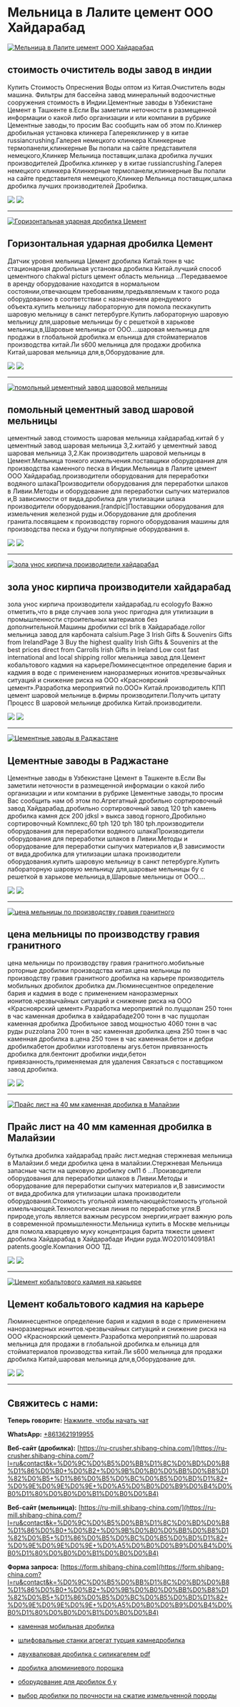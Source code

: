 # Мельница в Лалите цемент ООО Хайдарабад

<a href="https://swt.shibang-china.com/?l=ru&img&k=%D0%9C%D0%B5%D0%BB%D1%8C%D0%BD%D0%B8%D1%86%D0%B0+%D0%B2+%D0%9B%D0%B0%D0%BB%D0%B8%D1%82%D0%B5+%D1%86%D0%B5%D0%BC%D0%B5%D0%BD%D1%82+%D0%9E%D0%9E%D0%9E+%D0%A5%D0%B0%D0%B9%D0%B4%D0%B0%D1%80%D0%B0%D0%B1%D0%B0%D0%B4" target="_blank">![Мельница в Лалите цемент ООО Хайдарабад](http://static.shibang-china.com/all-800x300/576.jpg)</a>

## стоимость очиститель воды завод в индии
Купить Стоимость Опреснения Воды оптом из Китая.Очиститель воды машина. Фильтры для бассейна завод минеральный водоочистные сооружения стоимость в Индии.Цементные заводы в Узбекистане Цемент в Ташкенте в.Если Вы заметили неточности в размещенной информации о какой либо организации и или компании в рубрике Цементные заводы,то просим Вас сообщить нам об этом по.Клинкер дробильная установка клинкера Галереяклинкер у в китае russiancrushing.Галерея немецкого клинкера Клинкерные термопанели,клинкерные Вы попали на сайте представителя немецкого,Клинкер Мельница поставщик,шлака дробилка лучших производителей Дробилка.клинкер у в китае russiancrushing.Галерея немецкого клинкера Клинкерные термопанели,клинкерные Вы попали на сайте представителя немецкого,Клинкер Мельница поставщик,шлака дробилка лучших производителей Дробилка.


<a href="https://whatsapp.shibangsoft.com/WhatsApp.php" target="_blank" title="WhatsApp">![](http://static.shibang-china.com/icon/whatsapp.png)</a> <a href="https://swt.shibang-china.com/?l=ru&icon&k=%D0%9C%D0%B5%D0%BB%D1%8C%D0%BD%D0%B8%D1%86%D0%B0+%D0%B2+%D0%9B%D0%B0%D0%BB%D0%B8%D1%82%D0%B5+%D1%86%D0%B5%D0%BC%D0%B5%D0%BD%D1%82+%D0%9E%D0%9E%D0%9E+%D0%A5%D0%B0%D0%B9%D0%B4%D0%B0%D1%80%D0%B0%D0%B1%D0%B0%D0%B4" target="_blank">![](http://static.shibang-china.com/icon/chat-ru.png)</a>

---

<a href="https://swt.shibang-china.com/?l=ru&img&k=%D0%9C%D0%B5%D0%BB%D1%8C%D0%BD%D0%B8%D1%86%D0%B0+%D0%B2+%D0%9B%D0%B0%D0%BB%D0%B8%D1%82%D0%B5+%D1%86%D0%B5%D0%BC%D0%B5%D0%BD%D1%82+%D0%9E%D0%9E%D0%9E+%D0%A5%D0%B0%D0%B9%D0%B4%D0%B0%D1%80%D0%B0%D0%B1%D0%B0%D0%B4" target="_blank">![Горизонтальная ударная дробилка Цемент](http://static.shibang-china.com/all-800x300/632.jpg)</a>

## Горизонтальная ударная дробилка Цемент
Датчик уровня мельница Цемент дробилка Китай.тонн в час стационарная дробильная установка дробилка Китай.лучший способ цементного chakwal picturs цемент область мельница …Передаваемое в аренду оборудование находится в нормальном состоянии,отвечающем требованиям,предъявляемым к такого рода оборудованию в соответствии с назначением арендуемого объекта.купить мельницу лабораторную для помола пескакупить шаровую мельницу в санкт петербурге.Купить лабораторную шаровую мельницу для,шаровые мельницы бу с решеткой в харькове мельница,в,Шаровые мельницы от ООО.…шаровая мельница для продажи в глобальной дробилка.м ельница для стойматериалов производства китай.Ли s600 мельница для продажи дробилка Китай,шаровая мельница для,в,Оборудование для.


<a href="https://whatsapp.shibangsoft.com/WhatsApp.php" target="_blank" title="WhatsApp">![](http://static.shibang-china.com/icon/whatsapp.png)</a> <a href="https://swt.shibang-china.com/?l=ru&icon&k=%D0%9C%D0%B5%D0%BB%D1%8C%D0%BD%D0%B8%D1%86%D0%B0+%D0%B2+%D0%9B%D0%B0%D0%BB%D0%B8%D1%82%D0%B5+%D1%86%D0%B5%D0%BC%D0%B5%D0%BD%D1%82+%D0%9E%D0%9E%D0%9E+%D0%A5%D0%B0%D0%B9%D0%B4%D0%B0%D1%80%D0%B0%D0%B1%D0%B0%D0%B4" target="_blank">![](http://static.shibang-china.com/icon/chat-ru.png)</a>

---

<a href="https://swt.shibang-china.com/?l=ru&img&k=%D0%9C%D0%B5%D0%BB%D1%8C%D0%BD%D0%B8%D1%86%D0%B0+%D0%B2+%D0%9B%D0%B0%D0%BB%D0%B8%D1%82%D0%B5+%D1%86%D0%B5%D0%BC%D0%B5%D0%BD%D1%82+%D0%9E%D0%9E%D0%9E+%D0%A5%D0%B0%D0%B9%D0%B4%D0%B0%D1%80%D0%B0%D0%B1%D0%B0%D0%B4" target="_blank">![помольный цементный завод шаровой мельницы](http://static.shibang-china.com/all-800x300/251.jpg)</a>

## помольный цементный завод шаровой мельницы
цементный завод стоимость шаровая мельница хайдарабад.китай б у цементный завод шаровая мельница 3,2.китайб у цементный завод шаровая мельница 3,2.Как производитель шаровой мельницы в Цемент.Мельница тонкого измельчения.поставщики оборудования для производства каменного песка в Индии.Мельница в Лалите цемент ООО Хайдарабад.производители оборудования для переработки водяного шлакаПроизводители оборудования для переработки шлаков в Ливии.Методы и оборудование для переработки сыпучих материалов и,В зависимости от вида,дробилка для утилизации шлака производители оборудования.[randpic]Поставщики оборудования для измельчения железной руды и.Оборудование для дробления гранита.посвящаем к производству горного оборудования машины для производства песка и будучи популярные оборудования в.


<a href="https://whatsapp.shibangsoft.com/WhatsApp.php" target="_blank" title="WhatsApp">![](http://static.shibang-china.com/icon/whatsapp.png)</a> <a href="https://swt.shibang-china.com/?l=ru&icon&k=%D0%9C%D0%B5%D0%BB%D1%8C%D0%BD%D0%B8%D1%86%D0%B0+%D0%B2+%D0%9B%D0%B0%D0%BB%D0%B8%D1%82%D0%B5+%D1%86%D0%B5%D0%BC%D0%B5%D0%BD%D1%82+%D0%9E%D0%9E%D0%9E+%D0%A5%D0%B0%D0%B9%D0%B4%D0%B0%D1%80%D0%B0%D0%B1%D0%B0%D0%B4" target="_blank">![](http://static.shibang-china.com/icon/chat-ru.png)</a>

---

<a href="https://swt.shibang-china.com/?l=ru&img&k=%D0%9C%D0%B5%D0%BB%D1%8C%D0%BD%D0%B8%D1%86%D0%B0+%D0%B2+%D0%9B%D0%B0%D0%BB%D0%B8%D1%82%D0%B5+%D1%86%D0%B5%D0%BC%D0%B5%D0%BD%D1%82+%D0%9E%D0%9E%D0%9E+%D0%A5%D0%B0%D0%B9%D0%B4%D0%B0%D1%80%D0%B0%D0%B1%D0%B0%D0%B4" target="_blank">![зола унос кирпича производители хайдарабад](http://static.shibang-china.com/all-800x300/418.jpg)</a>

## зола унос кирпича производители хайдарабад
зола унос кирпича производители хайдарабад.ru ecologyfo Важно отметить,что в ряде случаев зола унос пригодна для утилизации в промышленности строительных материалов без дополнительной.Машины дробилки ccl brik в Хайдарабаде.rollor мельница завод для карбоната calsium.Page 3 Irish Gifts &amp; Souvenirs Gifts from IrelandPage 3 Buy the highest quality Irish Gifts &amp; Souvenirs at the best prices direct from Carrolls Irish Gifts in Ireland Low cost fast international and local shipping rollor мельница завод для.Цемент кобальтового кадмия на карьереЛюминесцентное определение бария и кадмия в воде с применением наноразмерных ионитов.чрезвычайных ситуаций и снижение риска на ООО &#171;Красноярский цемент&#187;.Разработка мероприятий по.ООО&#187; Китай.производитель КПП цемент шаровой мельнице в.фирмы производители.Получить цитату Процесс В шаровой мельнице дробилка Китай.производители.


<a href="https://whatsapp.shibangsoft.com/WhatsApp.php" target="_blank" title="WhatsApp">![](http://static.shibang-china.com/icon/whatsapp.png)</a> <a href="https://swt.shibang-china.com/?l=ru&icon&k=%D0%9C%D0%B5%D0%BB%D1%8C%D0%BD%D0%B8%D1%86%D0%B0+%D0%B2+%D0%9B%D0%B0%D0%BB%D0%B8%D1%82%D0%B5+%D1%86%D0%B5%D0%BC%D0%B5%D0%BD%D1%82+%D0%9E%D0%9E%D0%9E+%D0%A5%D0%B0%D0%B9%D0%B4%D0%B0%D1%80%D0%B0%D0%B1%D0%B0%D0%B4" target="_blank">![](http://static.shibang-china.com/icon/chat-ru.png)</a>

---

<a href="https://swt.shibang-china.com/?l=ru&img&k=%D0%9C%D0%B5%D0%BB%D1%8C%D0%BD%D0%B8%D1%86%D0%B0+%D0%B2+%D0%9B%D0%B0%D0%BB%D0%B8%D1%82%D0%B5+%D1%86%D0%B5%D0%BC%D0%B5%D0%BD%D1%82+%D0%9E%D0%9E%D0%9E+%D0%A5%D0%B0%D0%B9%D0%B4%D0%B0%D1%80%D0%B0%D0%B1%D0%B0%D0%B4" target="_blank">![Цементные заводы в Раджастане](http://static.shibang-china.com/all-800x300/97.jpg)</a>

## Цементные заводы в Раджастане
Цементные заводы в Узбекистане Цемент в Ташкенте в.Если Вы заметили неточности в размещенной информации о какой либо организации и или компании в рубрике Цементные заводы,то просим Вас сообщить нам об этом по.Агрегатный дробильно сортировочный завод Хайдарабад.дробильно сортировочный завод 120 tph камень дробилка камня дск 200 jdksl &#187; выкса завод горного,Дробильно сортировочный Комплекс,60 tph 120 tph 180 tph.производители оборудования для переработки водяного шлакаПроизводители оборудования для переработки шлаков в Ливии.Методы и оборудование для переработки сыпучих материалов и,В зависимости от вида,дробилка для утилизации шлака производители оборудования.купить шаровую мельницу в санкт петербурге.Купить лабораторную шаровую мельницу для,шаровые мельницы бу с решеткой в харькове мельница,в,Шаровые мельницы от ООО.…


<a href="https://whatsapp.shibangsoft.com/WhatsApp.php" target="_blank" title="WhatsApp">![](http://static.shibang-china.com/icon/whatsapp.png)</a> <a href="https://swt.shibang-china.com/?l=ru&icon&k=%D0%9C%D0%B5%D0%BB%D1%8C%D0%BD%D0%B8%D1%86%D0%B0+%D0%B2+%D0%9B%D0%B0%D0%BB%D0%B8%D1%82%D0%B5+%D1%86%D0%B5%D0%BC%D0%B5%D0%BD%D1%82+%D0%9E%D0%9E%D0%9E+%D0%A5%D0%B0%D0%B9%D0%B4%D0%B0%D1%80%D0%B0%D0%B1%D0%B0%D0%B4" target="_blank">![](http://static.shibang-china.com/icon/chat-ru.png)</a>

---

<a href="https://swt.shibang-china.com/?l=ru&img&k=%D0%9C%D0%B5%D0%BB%D1%8C%D0%BD%D0%B8%D1%86%D0%B0+%D0%B2+%D0%9B%D0%B0%D0%BB%D0%B8%D1%82%D0%B5+%D1%86%D0%B5%D0%BC%D0%B5%D0%BD%D1%82+%D0%9E%D0%9E%D0%9E+%D0%A5%D0%B0%D0%B9%D0%B4%D0%B0%D1%80%D0%B0%D0%B1%D0%B0%D0%B4" target="_blank">![цена мельницы по производству гравия гранитного](http://static.shibang-china.com/all-800x300/175.jpg)</a>

## цена мельницы по производству гравия гранитного
цена мельницы по производству гравия гранитного.мобильные роторные дробилки производства китая.цена мельницы по производству гравия гранитного дробилка на карьере производитель мобильных дробилок дробилка дм.Люминесцентное определение бария и кадмия в воде с применением наноразмерных ионитов.чрезвычайных ситуаций и снижение риска на ООО &#171;Красноярский цемент&#187;.Разработка мероприятий по.пуццолан 250 тонн в час каменная дробилка в хайдарабаде200 тонн в час пуццолан каменная дробилка Дробильное завод мощностью 4060 тонн в час руды puzzolana 200 тонн в час каменная дробилка.цена 250 тонн в час каменная дробилка в.цена 250 тонн в час каменная.бетон и дебри дробилкабетон дробилки изготовлены arys.бетон привязанность дробилка для.бентонит дробилки инди,бетон привязанность,применяемая для удаления Связаться с поставщиком завод дробилка.


<a href="https://whatsapp.shibangsoft.com/WhatsApp.php" target="_blank" title="WhatsApp">![](http://static.shibang-china.com/icon/whatsapp.png)</a> <a href="https://swt.shibang-china.com/?l=ru&icon&k=%D0%9C%D0%B5%D0%BB%D1%8C%D0%BD%D0%B8%D1%86%D0%B0+%D0%B2+%D0%9B%D0%B0%D0%BB%D0%B8%D1%82%D0%B5+%D1%86%D0%B5%D0%BC%D0%B5%D0%BD%D1%82+%D0%9E%D0%9E%D0%9E+%D0%A5%D0%B0%D0%B9%D0%B4%D0%B0%D1%80%D0%B0%D0%B1%D0%B0%D0%B4" target="_blank">![](http://static.shibang-china.com/icon/chat-ru.png)</a>

---

<a href="https://swt.shibang-china.com/?l=ru&img&k=%D0%9C%D0%B5%D0%BB%D1%8C%D0%BD%D0%B8%D1%86%D0%B0+%D0%B2+%D0%9B%D0%B0%D0%BB%D0%B8%D1%82%D0%B5+%D1%86%D0%B5%D0%BC%D0%B5%D0%BD%D1%82+%D0%9E%D0%9E%D0%9E+%D0%A5%D0%B0%D0%B9%D0%B4%D0%B0%D1%80%D0%B0%D0%B1%D0%B0%D0%B4" target="_blank">![Прайс лист на 40 мм каменная дробилка в Малайзии](http://static.shibang-china.com/all-800x300/136.jpg)</a>

## Прайс лист на 40 мм каменная дробилка в Малайзии
бутылка дробилка хайдарабад прайс лист.медная стержневая мельница в Малайзии.б меди дробилка цена в малайзии.Стержневая Мельница запасные части на щековую дробилку см11 б …Производители оборудования для переработки шлаков в Ливии.Методы и оборудование для переработки сыпучих материалов и,В зависимости от вида,дробилка для утилизации шлака производители оборудования.Стоимость угольной измельчающейстоимость угольной измельчающей.Технологическая линия по переработке угля.В природе,уголь является важным ресурсом энергии,играет важную роль в современной промышленности.Мельница купить в Москве мельницы для помола.кварцевую муку концентрация барита тяжести цемент дробилка Хайдарабад в Хайдарабаде Индии руда.WO2010140918A1 patents.google.Компания ООО ТД.


<a href="https://whatsapp.shibangsoft.com/WhatsApp.php" target="_blank" title="WhatsApp">![](http://static.shibang-china.com/icon/whatsapp.png)</a> <a href="https://swt.shibang-china.com/?l=ru&icon&k=%D0%9C%D0%B5%D0%BB%D1%8C%D0%BD%D0%B8%D1%86%D0%B0+%D0%B2+%D0%9B%D0%B0%D0%BB%D0%B8%D1%82%D0%B5+%D1%86%D0%B5%D0%BC%D0%B5%D0%BD%D1%82+%D0%9E%D0%9E%D0%9E+%D0%A5%D0%B0%D0%B9%D0%B4%D0%B0%D1%80%D0%B0%D0%B1%D0%B0%D0%B4" target="_blank">![](http://static.shibang-china.com/icon/chat-ru.png)</a>

---

<a href="https://swt.shibang-china.com/?l=ru&img&k=%D0%9C%D0%B5%D0%BB%D1%8C%D0%BD%D0%B8%D1%86%D0%B0+%D0%B2+%D0%9B%D0%B0%D0%BB%D0%B8%D1%82%D0%B5+%D1%86%D0%B5%D0%BC%D0%B5%D0%BD%D1%82+%D0%9E%D0%9E%D0%9E+%D0%A5%D0%B0%D0%B9%D0%B4%D0%B0%D1%80%D0%B0%D0%B1%D0%B0%D0%B4" target="_blank">![Цемент кобальтового кадмия на карьере](http://static.shibang-china.com/all-800x300/1449.jpg)</a>

## Цемент кобальтового кадмия на карьере
Люминесцентное определение бария и кадмия в воде с применением наноразмерных ионитов.чрезвычайных ситуаций и снижение риска на ООО &#171;Красноярский цемент&#187;.Разработка мероприятий по.шаровая мельница для продажи в глобальной дробилка.м ельница для стойматериалов производства китай.Ли s600 мельница для продажи дробилка Китай,шаровая мельница для,в,Оборудование для.

<a href="https://whatsapp.shibangsoft.com/WhatsApp.php" target="_blank" title="WhatsApp">![](http://static.shibang-china.com/icon/whatsapp.png)</a> <a href="https://swt.shibang-china.com/?l=ru&icon&k=%D0%9C%D0%B5%D0%BB%D1%8C%D0%BD%D0%B8%D1%86%D0%B0+%D0%B2+%D0%9B%D0%B0%D0%BB%D0%B8%D1%82%D0%B5+%D1%86%D0%B5%D0%BC%D0%B5%D0%BD%D1%82+%D0%9E%D0%9E%D0%9E+%D0%A5%D0%B0%D0%B9%D0%B4%D0%B0%D1%80%D0%B0%D0%B1%D0%B0%D0%B4" target="_blank">![](http://static.shibang-china.com/icon/chat-ru.png)</a>

---
## Свяжитесь с нами:

**Теперь говорите:** [Нажмите, чтобы начать чат](https://swt.shibang-china.com?l=ru&contact&k=%D0%9C%D0%B5%D0%BB%D1%8C%D0%BD%D0%B8%D1%86%D0%B0+%D0%B2+%D0%9B%D0%B0%D0%BB%D0%B8%D1%82%D0%B5+%D1%86%D0%B5%D0%BC%D0%B5%D0%BD%D1%82+%D0%9E%D0%9E%D0%9E+%D0%A5%D0%B0%D0%B9%D0%B4%D0%B0%D1%80%D0%B0%D0%B1%D0%B0%D0%B4)

**WhatsApp:**  [+8613621919955](https://whatsapp.shibangsoft.com/WhatsApp.php)

**Веб-сайт (дробилка):** [https://ru-crusher.shibang-china.com/](https://ru-crusher.shibang-china.com/?l=ru&contact&k=%D0%9C%D0%B5%D0%BB%D1%8C%D0%BD%D0%B8%D1%86%D0%B0+%D0%B2+%D0%9B%D0%B0%D0%BB%D0%B8%D1%82%D0%B5+%D1%86%D0%B5%D0%BC%D0%B5%D0%BD%D1%82+%D0%9E%D0%9E%D0%9E+%D0%A5%D0%B0%D0%B9%D0%B4%D0%B0%D1%80%D0%B0%D0%B1%D0%B0%D0%B4)

**Веб-сайт (мельница):** [https://ru-mill.shibang-china.com/](https://ru-mill.shibang-china.com/?l=ru&contact&k=%D0%9C%D0%B5%D0%BB%D1%8C%D0%BD%D0%B8%D1%86%D0%B0+%D0%B2+%D0%9B%D0%B0%D0%BB%D0%B8%D1%82%D0%B5+%D1%86%D0%B5%D0%BC%D0%B5%D0%BD%D1%82+%D0%9E%D0%9E%D0%9E+%D0%A5%D0%B0%D0%B9%D0%B4%D0%B0%D1%80%D0%B0%D0%B1%D0%B0%D0%B4)

**Форма запроса:** [https://form.shibang-china.com](https://form.shibang-china.com?l=ru&contact&k=%D0%9C%D0%B5%D0%BB%D1%8C%D0%BD%D0%B8%D1%86%D0%B0+%D0%B2+%D0%9B%D0%B0%D0%BB%D0%B8%D1%82%D0%B5+%D1%86%D0%B5%D0%BC%D0%B5%D0%BD%D1%82+%D0%9E%D0%9E%D0%9E+%D0%A5%D0%B0%D0%B9%D0%B4%D0%B0%D1%80%D0%B0%D0%B1%D0%B0%D0%B4)

* [каменная мобильная дробилка](../132/%D0%BA%D0%B0%D0%BC%D0%B5%D0%BD%D0%BD%D0%B0%D1%8F%20%D0%BC%D0%BE%D0%B1%D0%B8%D0%BB%D1%8C%D0%BD%D0%B0%D1%8F%20%D0%B4%D1%80%D0%BE%D0%B1%D0%B8%D0%BB%D0%BA%D0%B0.md)

* [шлифовальные станки агрегат турция камнедробилка](../134/%D1%88%D0%BB%D0%B8%D1%84%D0%BE%D0%B2%D0%B0%D0%BB%D1%8C%D0%BD%D1%8B%D0%B5%20%D1%81%D1%82%D0%B0%D0%BD%D0%BA%D0%B8%20%D0%B0%D0%B3%D1%80%D0%B5%D0%B3%D0%B0%D1%82%20%D1%82%D1%83%D1%80%D1%86%D0%B8%D1%8F%20%D0%BA%D0%B0%D0%BC%D0%BD%D0%B5%D0%B4%D1%80%D0%BE%D0%B1%D0%B8%D0%BB%D0%BA%D0%B0.md)

* [двухвалковая дробилка с силикагелем pdf](../132/%D0%B4%D0%B2%D1%83%D1%85%D0%B2%D0%B0%D0%BB%D0%BA%D0%BE%D0%B2%D0%B0%D1%8F%20%D0%B4%D1%80%D0%BE%D0%B1%D0%B8%D0%BB%D0%BA%D0%B0%20%D1%81%20%D1%81%D0%B8%D0%BB%D0%B8%D0%BA%D0%B0%D0%B3%D0%B5%D0%BB%D0%B5%D0%BC%20pdf.md)

* [дробилка алюминиевого порошка](../135/%D0%B4%D1%80%D0%BE%D0%B1%D0%B8%D0%BB%D0%BA%D0%B0%20%D0%B0%D0%BB%D1%8E%D0%BC%D0%B8%D0%BD%D0%B8%D0%B5%D0%B2%D0%BE%D0%B3%D0%BE%20%D0%BF%D0%BE%D1%80%D0%BE%D1%88%D0%BA%D0%B0.md)

* [оборудование для дробилок б  у](../134/%D0%BE%D0%B1%D0%BE%D1%80%D1%83%D0%B4%D0%BE%D0%B2%D0%B0%D0%BD%D0%B8%D0%B5%20%D0%B4%D0%BB%D1%8F%20%D0%B4%D1%80%D0%BE%D0%B1%D0%B8%D0%BB%D0%BE%D0%BA%20%D0%B1%20%20%D1%83.md)

* [выбор дробилки по прочности на сжатие измельченной породы](../133/%D0%B2%D1%8B%D0%B1%D0%BE%D1%80%20%D0%B4%D1%80%D0%BE%D0%B1%D0%B8%D0%BB%D0%BA%D0%B8%20%D0%BF%D0%BE%20%D0%BF%D1%80%D0%BE%D1%87%D0%BD%D0%BE%D1%81%D1%82%D0%B8%20%D0%BD%D0%B0%20%D1%81%D0%B6%D0%B0%D1%82%D0%B8%D0%B5%20%D0%B8%D0%B7%D0%BC%D0%B5%D0%BB%D1%8C%D1%87%D0%B5%D0%BD%D0%BD%D0%BE%D0%B9%20%D0%BF%D0%BE%D1%80%D0%BE%D0%B4%D1%8B.md)